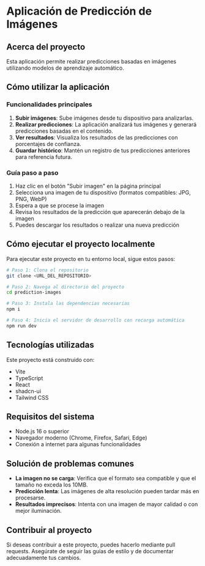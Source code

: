 # Aplicación de Predicción de Imágenes

## Acerca del proyecto

Esta aplicación permite realizar predicciones basadas en imágenes utilizando modelos de aprendizaje automático.

## Cómo utilizar la aplicación

### Funcionalidades principales

1. **Subir imágenes**: Sube imágenes desde tu dispositivo para analizarlas.
2. **Realizar predicciones**: La aplicación analizará tus imágenes y generará predicciones basadas en el contenido.
3. **Ver resultados**: Visualiza los resultados de las predicciones con porcentajes de confianza.
4. **Guardar histórico**: Mantén un registro de tus predicciones anteriores para referencia futura.

### Guía paso a paso

1. Haz clic en el botón "Subir imagen" en la página principal
2. Selecciona una imagen de tu dispositivo (formatos compatibles: JPG, PNG, WebP)
3. Espera a que se procese la imagen
4. Revisa los resultados de la predicción que aparecerán debajo de la imagen
5. Puedes descargar los resultados o realizar una nueva predicción

## Cómo ejecutar el proyecto localmente

Para ejecutar este proyecto en tu entorno local, sigue estos pasos:

```sh
# Paso 1: Clona el repositorio
git clone <URL_DEL_REPOSITORIO>

# Paso 2: Navega al directorio del proyecto
cd prediction-images

# Paso 3: Instala las dependencias necesarias
npm i

# Paso 4: Inicia el servidor de desarrollo con recarga automática
npm run dev
```

## Tecnologías utilizadas

Este proyecto está construido con:

- Vite
- TypeScript
- React
- shadcn-ui
- Tailwind CSS

## Requisitos del sistema

- Node.js 16 o superior
- Navegador moderno (Chrome, Firefox, Safari, Edge)
- Conexión a internet para algunas funcionalidades

## Solución de problemas comunes

- **La imagen no se carga**: Verifica que el formato sea compatible y que el tamaño no exceda los 10MB.
- **Predicción lenta**: Las imágenes de alta resolución pueden tardar más en procesarse.
- **Resultados imprecisos**: Intenta con una imagen de mayor calidad o con mejor iluminación.

## Contribuir al proyecto

Si deseas contribuir a este proyecto, puedes hacerlo mediante pull requests. Asegúrate de seguir las guías de estilo y de documentar adecuadamente tus cambios.
